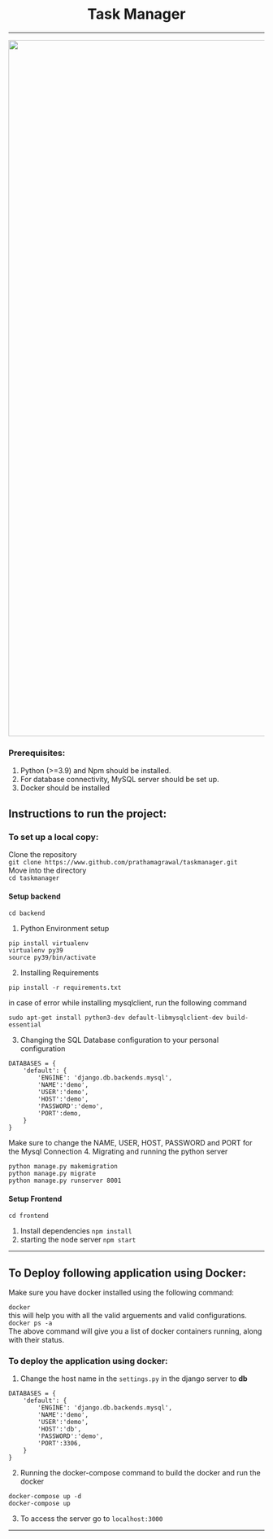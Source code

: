 <h1 align="center">Task Manager</h1>
<hr>
<div align="center">
<img width="1367" alt="image" src="https://github.com/prathamagrawal/TaskManager/assets/58286330/d6140c5a-5a10-47eb-8f67-5f5a458d520a">
</div>


<h3>Prerequisites:</h3>
<ol>
  <li>Python (>=3.9) and Npm should be installed. </li>
  <li>For database connectivity, MySQL server should be set up. </li>
  <li>Docker should be installed </li>
</ol>

<h2>Instructions to run the project: </h2>

<h3>To set up a local copy:</h3>

Clone the repository <br>    ```git clone https://www.github.com/prathamagrawal/taskmanager.git``` <br>
Move into the directory <br> ```cd taskmanager```<br>
<h4>Setup backend </h4>

```cd backend```

1. Python Environment setup
```
pip install virtualenv
virtualenv py39
source py39/bin/activate
```
2. Installing Requirements
```
pip install -r requirements.txt
```
in case of error while installing mysqlclient, run the following command
```
sudo apt-get install python3-dev default-libmysqlclient-dev build-essential
```

3. Changing the SQL Database configuration to your personal configuration <br>
```
DATABASES = {
    'default': {
        'ENGINE': 'django.db.backends.mysql',
        'NAME':'demo',
        'USER':'demo',
        'HOST':'demo',
        'PASSWORD':'demo',
        'PORT':demo,
    }
}
```
Make sure to change the NAME, USER, HOST, PASSWORD and PORT for the Mysql Connection
4. Migrating and running the python server
```
python manage.py makemigration
python manage.py migrate
python manage.py runserver 8001
```

<h4>Setup Frontend </h4>

```cd frontend```
1. Install dependencies
   ```npm install```
2. starting the node server
   ```npm start```

<hr>

<h2>To Deploy following application using Docker: </h2>
Make sure you have docker installed using the following command: <br>

```docker```<br>
this will help you with all the valid arguements and valid configurations. <br>
```docker ps -a```<br>
The above command will give you a list of docker containers running, along with their status. <br>

<h3>To deploy the application using docker: </h3>

1. Change the host name in the ```settings.py``` in the django server to <b>db</b>
```
DATABASES = {
    'default': {
        'ENGINE': 'django.db.backends.mysql',
        'NAME':'demo',
        'USER':'demo',
        'HOST':'db',
        'PASSWORD':'demo',
        'PORT':3306,
    }
}
```

2. Running the docker-compose command to build the docker and run the docker
```
docker-compose up -d
docker-compose up
```

3. To access the server go to ```localhost:3000```

<hr>
